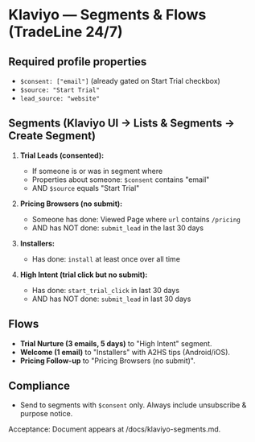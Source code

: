 # Klaviyo — Segments & Flows (TradeLine 24/7)

## Required profile properties
- `$consent: ["email"]` (already gated on Start Trial checkbox)
- `$source: "Start Trial"`
- `lead_source: "website"`

## Segments (Klaviyo UI → Lists & Segments → Create Segment)
1) **Trial Leads (consented):**
   - If someone is or was in segment where
   - Properties about someone: `$consent` contains "email"
   - AND `$source` equals "Start Trial"

2) **Pricing Browsers (no submit):**
   - Someone has done: Viewed Page where `url` contains `/pricing`
   - AND has NOT done: `submit_lead` in the last 30 days

3) **Installers:**
   - Has done: `install` at least once over all time

4) **High Intent (trial click but no submit):**
   - Has done: `start_trial_click` in last 30 days
   - AND has NOT done: `submit_lead` in last 30 days

## Flows
- **Trial Nurture (3 emails, 5 days)** to "High Intent" segment.
- **Welcome (1 email)** to "Installers" with A2HS tips (Android/iOS).
- **Pricing Follow-up** to "Pricing Browsers (no submit)".

## Compliance
- Send to segments with `$consent` only. Always include unsubscribe & purpose notice.

Acceptance: Document appears at /docs/klaviyo-segments.md.